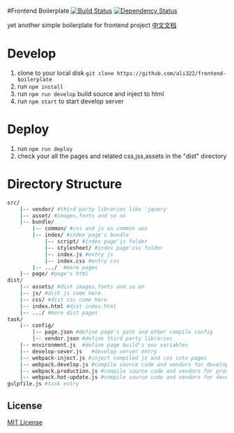#Frontend Boilerplate
[![Build Status](https://travis-ci.org/ali322/frontend-boilerplate.svg?branch=master)](https://travis-ci.org/ali322/frontend-boilerplate)
[![Dependency Status](https://gemnasium.com/badges/github.com/ali322/frontend-boilerplate.svg)](https://gemnasium.com/github.com/ali322/frontend-boilerplate)

yet another simple boilerplate for frontend project [中文文档](./README_zh.md)

Develop
===

1. clone to your local disk `git clone https://github.com/ali322/frontend-boilerplate`
2. run `npm install`
3. run `npm run develop` build source and inject to html
3. run `npm start` to start develop server

Deploy
===

1. run `npm run deploy`
2. check your all the pages and related css,jss,assets in the "dist" directory

Directory Structure
===

```sh
src/
    |-- vendor/ #third party libraries like 'jquery'
    |-- asset/ #images,fonts and so on
    |-- bundle/
        |-- common/ #css and js in common use
        |-- index/ #index page's bundle
            |-- script/ #index page'js folder
            |-- stylesheet/ #index page'css folder
            |-- index.js #entry js
            |-- index.css #entry css
        |-- .../  #more pages
    |-- page/ #page's html
dist/
    |-- assets/ #dist images,fonts and so on
    |-- js/ #dist js come here
    |-- css/ #dist css come here
    |-- index.html #dist index.html
    |-- .../ #more dist pages
task/
    |-- config/
        |-- page.json #define page's path and other compile config
        |-- vendor.json #define third party libraries
    |-- environment.js  #define page build's env variables
    |-- develop-sever.js   #develop server entry
    |-- webpack-inject.js #inject compiled js and css into pages
    |-- webpack.develop.js #compile source code and vendors for develop
    |-- webpack.production.js #compile source code and vendors for production
    |-- webpack.hot-update.js #compile source code and vendors for develop in HMR
gulpfile.js #task entry
```


## License

[MIT License](http://en.wikipedia.org/wiki/MIT_License)